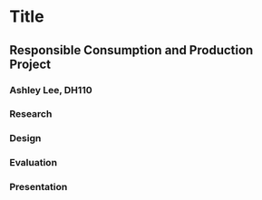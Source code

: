 # Title

## Responsible Consumption and Production Project

### Ashley Lee, DH110

### Research

### Design

### Evaluation

### Presentation
